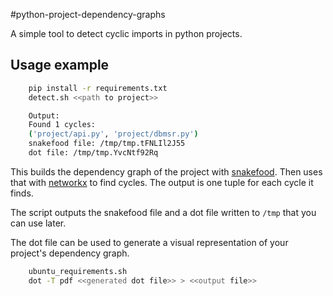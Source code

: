 #python-project-dependency-graphs

A simple tool to detect cyclic imports in python projects.

## Usage example 

```bash
    pip install -r requirements.txt
    detect.sh <<path to project>>
```

```bash
    Output:
    Found 1 cycles:
    ('project/api.py', 'project/dbmsr.py')
    snakefood file: /tmp/tmp.tFNLIl2J55
    dot file: /tmp/tmp.YvcNtf92Rq
```

This builds the dependency graph of the project with [snakefood](http://furius.ca/snakefood/). Then uses that with [networkx](https://networkx.github.io/) to find cycles. The output is one tuple for each cycle it finds.

The script outputs the snakefood file and a dot file written to `/tmp` that you can use later.

The dot file can be used to generate a visual representation of your project's dependency graph.

```bash
    ubuntu_requirements.sh
    dot -T pdf <<generated dot file>> > <<output file>>
```
